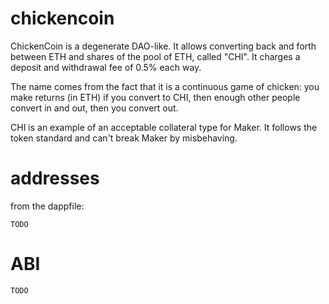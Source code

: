 chickencoin
===

ChickenCoin is a degenerate DAO-like. It allows converting back and forth between ETH and shares of the pool of ETH, called "CHI". It charges a deposit and withdrawal fee of 0.5% each way.

The name comes from the fact that it is a continuous game of chicken: you make returns (in ETH) if you convert to CHI, then enough other people convert in and out, then you convert out.

CHI is an example of an acceptable collateral type for Maker. It follows the token standard and can't break Maker by misbehaving.

addresses
===
from the dappfile:

```
TODO
```

ABI
===

```
TODO
```
